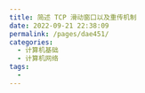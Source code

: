 ```yaml
---
title: 简述 TCP 滑动窗口以及重传机制
date: 2022-09-21 22:38:09
permalink: /pages/dae451/
categories:
  - 计算机基础
  - 计算机网络
tags:
  - 
---
```

